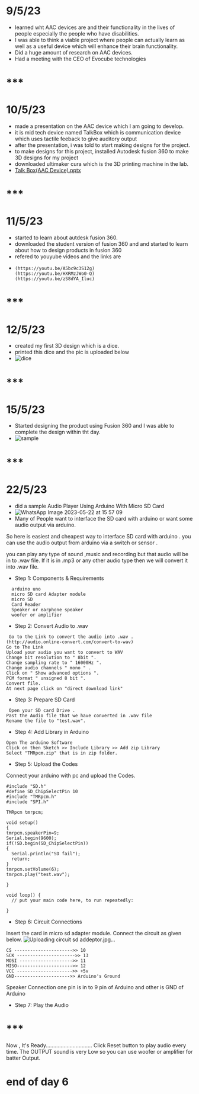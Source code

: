 # 9/5/23
* learned wht AAC devices are and their functionality in the lives of people especially the people who have disabilities.
* I was able to think a viable project where people can actually learn as well as a useful device which will enhance their brain functionality.
* Did a huge amount of research on AAC devices.
* Had a meeting with the CEO of Evocube technologies
# ***

# 10/5/23
* made a presentation on the AAC device which I am going to develop.
* it is mid tech device named TalkBox which is communication device which uses tactile feeback to give auditory output
* after the presentation, i was told to start making designs for the project. 
* to make designs for this project, installed Autodesk fusion 360 to make 3D designs for my project
* downloaded ultimaker cura which is the 3D printing machine in the lab.
* [Talk Box(AAC Device).pptx](https://github.com/josephthomas8402/josephthomas8402.github.io/files/11510153/Talk.Box.AAC.Device.pptx)
# ***

# 11/5/23
* started to learn about autdesk fusion 360.
* downloaded the student version of fusion 360 and and started to learn about how to design products in fusion 360
* refered to youyube videos and the links are
* ```
  (https://youtu.be/A5bc9c3S12g)
  (https://youtu.be/HXRMzJWo0-Q)
  (https://youtu.be/zS8dYA_Iluc)
  ```
# ***

# 12/5/23
* created my first 3D design which is a dice.
* printed this dice and the pic is uploaded below
* ![dice](https://github.com/josephthomas8402/josephthomas8402.github.io/assets/93570559/bfcceb21-f5fb-4983-8ba7-aa18d864e3ef)
# ***

# 15/5/23
* Started designing the product using Fusion 360 and I was able to complete the design within tht day.
* ![sample](https://github.com/josephthomas8402/josephthomas8402.github.io/assets/93570559/33ecd274-ac14-4b3f-beea-7336abbf68b9)
# ***

# 22/5/23
* did a sample Audio Player Using Arduino With Micro SD Card
* ![WhatsApp Image 2023-05-22 at 15 57 09](https://github.com/josephthomas8402/josephthomas8402.github.io/assets/93570559/8dedb17e-b6fa-4a1f-95c5-df673cf4c618)
* Many of People want to interface the SD card with arduino or want some audio output via arduino.

So here is easiest and cheapest way to interface SD card with arduino . you can use the audio output from arduino via a switch or sensor .

you can play any type of sound ,music and recording but that audio will be in to .wav file. If it is in .mp3 or any other audio type then we will convert it into .wav file.

* Step 1: Components & Requirements
```
  arduino uno
  micro SD card Adapter module
  micro SD
  Card Reader
  Speaker or earphone speaker
  woofer or amplifier
  ```
  
* Step 2: Convert Audio to .wav
```
 Go to the Link to convert the audio into .wav .
(http://audio.online-convert.com/convert-to-wav)
Go to The Link
Upload your audio you want to convert to WAV
Change bit resolution to " 8bit ".
Change sampling rate to " 16000Hz ".
Change audio channels " mono " .
Click on " Show advanced options ".
PCM format " unsigned 8 bit ".
Convert file.
At next page click on "direct download link"
```
* Step 3: Prepare SD Card
```
 Open your SD card Drive .
Past the Audio file that we have converted in .wav file
Rename the file to "test.wav".
```
* Step 4: Add Library in Arduino
```
Open The arduino Software
Click on then Sketch >> Include Library >> Add zip Library
Select "TMRpcm.zip" that is in zip folder.
```
* Step 5: Upload the Codes

Connect your arduino with pc and upload the Codes.
```
#include "SD.h"
#define SD_ChipSelectPin 10
#include "TMRpcm.h"
#include "SPI.h"

TMRpcm tmrpcm;

void setup()
{
tmrpcm.speakerPin=9;
Serial.begin(9600);
if(!SD.begin(SD_ChipSelectPin))
{
  Serial.println("SD fail");
  return;
}
tmrpcm.setVolume(6);
tmrpcm.play("test.wav");

}

void loop() {
  // put your main code here, to run repeatedly:

}
```

* Step 6: Circuit Connections

Insert the card in micro sd adapter module.
Connect the circuit as given below.
![Uploading circuit sd addeptor.jpg…]()

```
CS ---------------------->> 10
SCK ---------------------->> 13
MOSI -------------------->> 11
MISO--------------------->> 12
VCC --------------------->> +5v
GND--------------------->> Arduino's Ground
```
Speaker Connection
one pin is in to 9 pin of Arduino and other is GND of Arduino

* Step 7: Play the Audio

# ***

Now , It's Ready...............................
Click Reset button to play audio every time.
The OUTPUT sound is very Low so you can use woofer or amplifier for batter Output.

# end of day 6




